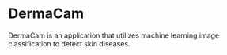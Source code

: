 # DermaCam
DermaCam is an application that utilizes machine learning image classification to detect skin diseases.
